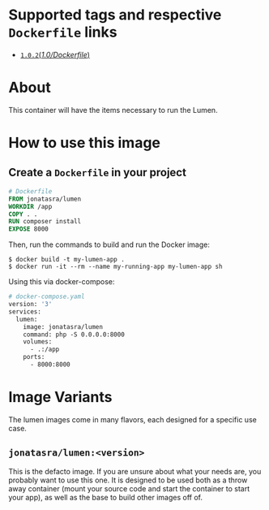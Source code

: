 # Supported tags and respective `Dockerfile` links

- [`1.0.2`(*1.0/Dockerfile*)](https://github.com/johnt1000/docker-lumen/blob/1.0/Dockerfile)

# About

This container will have the items necessary to run the Lumen.

# How to use this image

## Create a `Dockerfile` in your project

```dockerfile
# Dockerfile
FROM jonatasra/lumen
WORKDIR /app
COPY . .
RUN composer install
EXPOSE 8000
```



Then, run the commands to build and run the Docker image:

```console
$ docker build -t my-lumen-app .
$ docker run -it --rm --name my-running-app my-lumen-app sh
```



Using this via docker-compose:

```dockerfile
# docker-compose.yaml
version: '3'
services:
  lumen:
    image: jonatasra/lumen
    command: php -S 0.0.0.0:8000
    volumes:
      - .:/app
    ports:
      - 8000:8000
```


# Image Variants
The lumen images come in many flavors, each designed for a specific use case.


## `jonatasra/lumen:<version>`

This is the defacto image. If you are unsure about what your needs are, you probably want to use
this one. It is designed to be used both as a throw away container (mount your source code and start
the container to start your app), as well as the base to build other images off of.
